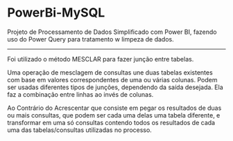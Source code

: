 # PowerBi-MySQL


Projeto de Processamento de Dados Simplificado com Power BI, fazendo uso do Power Query para tratamento w limpeza de dados.



-------------------------------------------------------------------------------------------------------------------------------------------------------------------------------------------------

Foi utilizado o método MESCLAR para fazer junção entre tabelas.

Uma operação de mesclagem de consultas une duas tabelas existentes com base em valores correspondentes de uma ou várias colunas. Podem ser usadas diferentes tipos de junções, dependendo da saída desejada. Ela faz a combinação entre linhas ao invés de colunas.

Ao Contrário do Acrescentar que consiste em pegar os resultados de duas ou mais consultas, que podem ser cada uma delas uma tabela diferente, e transformar em uma só consultas contendo todos os resultados de cada uma das tabelas/consultas utilizadas no processo.


